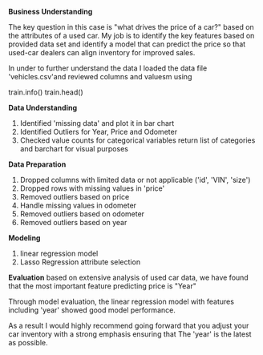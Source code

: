 **Business Understanding**

The key question in this case is "what drives the price of a car?" based on the attributes of a used car. My job is to identify the key features based on provided data set and identify a model that can predict the price so that used-car dealers can align inventory for improved sales.

In under to further understand the data I loaded the data file 'vehicles.csv'and reviewed columns and valuesm using

train.info()
train.head()

**Data Understanding**

1. Identified 'missing data' and plot it in bar chart
2. Identified Outliers for Year, Price and Odometer
3. Checked value counts for categorical variables return list of categories and barchart for visual purposes

**Data Preparation**

1. Dropped columns with limited data or not applicable ('id', 'VIN', 'size')
2. Dropped rows with missing values in 'price'
3. Removed outliers based on price
4. Handle missing values in odometer
5. Removed outliers based on odometer
6. Removed outliers based on year

**Modeling**

1. linear regression model
2. Lasso Regression attribute selection

**Evaluation**
based on extensive analysis of used car data, we have found that the most important feature predicting price is "Year"

Through model evaluation, the linear regression model with features including 'year' showed good model performance.

As a result I would highly recommend going forward that you adjust your car inventory with a strong emphasis ensuring that The 'year' is the latest as possible.
